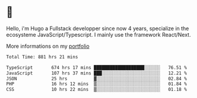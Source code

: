 # 👋 

Hello, i'm Hugo a Fullstack developper since now 4 years, specialize in the ecosysteme JavaScript/Typescript. I mainly use the framework React/Next.

More informations on my [portfolio](https://hcampos.fr)

<!--START_SECTION:waka-->

```txt
Total Time: 881 hrs 21 mins

TypeScript       674 hrs 17 mins ███████████████████░░░░░░   76.51 %
JavaScript       107 hrs 37 mins ███░░░░░░░░░░░░░░░░░░░░░░   12.21 %
JSON             25 hrs          ▓░░░░░░░░░░░░░░░░░░░░░░░░   02.84 %
PHP              16 hrs 12 mins  ▒░░░░░░░░░░░░░░░░░░░░░░░░   01.84 %
CSS              10 hrs 22 mins  ▒░░░░░░░░░░░░░░░░░░░░░░░░   01.18 %
```

<!--END_SECTION:waka-->
